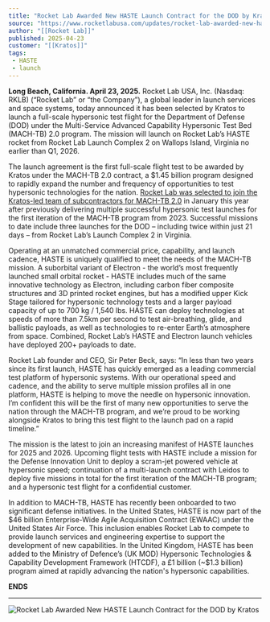 ```yaml
---
title: "Rocket Lab Awarded New HASTE Launch Contract for the DOD by Kratos"
source: "https://www.rocketlabusa.com/updates/rocket-lab-awarded-new-haste-launch-contract-for-the-dod-by-kratos/"
author: "[[Rocket Lab]]"
published: 2025-04-23
customer: "[[Kratos]]"
tags:
 - HASTE
 - launch
---
```


**Long Beach, California. April 23, 2025.** Rocket Lab USA, Inc. (Nasdaq: RKLB) (“Rocket Lab” or “the Company”), a global leader in launch services and space systems, today announced it has been selected by Kratos to launch a full-scale hypersonic test flight for the Department of Defense (DOD) under the Multi-Service Advanced Capability Hypersonic Test Bed (MACH-TB) 2.0 program. The mission will launch on Rocket Lab’s HASTE rocket from Rocket Lab Launch Complex 2 on Wallops Island, Virginia no earlier than Q1, 2026.

The launch agreement is the first full-scale flight test to be awarded by Kratos under the MACH-TB 2.0 contract, a $1.45 billion program designed to rapidly expand the number and frequency of opportunities to test hypersonic technologies for the nation. [Rocket Lab was selected to join the Kratos-led team of subcontractors for MACH-TB 2.0](https://www.rocketlabusa.com/updates/rocket-lab-awarded-new-haste-launch-contract-for-the-dod-by-kratos/updates/rocket-lab-selected-by-kratos-to-deliver-hypersonic-test-launches-for-dod-with-haste-rocket/) in January this year after previously delivering multiple successful hypersonic test launches for the first iteration of the MACH-TB program from 2023. Successful missions to date include three launches for the DOD – including twice within just 21 days – from Rocket Lab’s Launch Complex 2 in Virginia.

Operating at an unmatched commercial price, capability, and launch cadence, HASTE is uniquely qualified to meet the needs of the MACH-TB mission. A suborbital variant of Electron - the world’s most frequently launched small orbital rocket - HASTE includes much of the same innovative technology as Electron, including carbon fiber composite structures and 3D printed rocket engines, but has a modified upper Kick Stage tailored for hypersonic technology tests and a larger payload capacity of up to 700 kg / 1,540 lbs. HASTE can deploy technologies at speeds of more than 7.5km per second to test air-breathing, glide, and ballistic payloads, as well as technologies to re-enter Earth’s atmosphere from space. Combined, Rocket Lab’s HASTE and Electron launch vehicles have deployed 200+ payloads to date.

Rocket Lab founder and CEO, Sir Peter Beck, says: “In less than two years since its first launch, HASTE has quickly emerged as a leading commercial test platform of hypersonic systems. With our operational speed and cadence, and the ability to serve multiple mission profiles all in one platform, HASTE is helping to move the needle on hypersonic innovation. I’m confident this will be the first of many new opportunities to serve the nation through the MACH-TB program, and we’re proud to be working alongside Kratos to bring this test flight to the launch pad on a rapid timeline.”

The mission is the latest to join an increasing manifest of HASTE launches for 2025 and 2026. Upcoming flight tests with HASTE include a mission for the Defense Innovation Unit to deploy a scram-jet powered vehicle at hypersonic speed; continuation of a multi-launch contract with Leidos to deploy five missions in total for the first iteration of the MACH-TB program; and a hypersonic test flight for a confidential customer.

In addition to MACH-TB, HASTE has recently been onboarded to two significant defense initiatives. In the United States, HASTE is now part of the $46 billion Enterprise-Wide Agile Acquisition Contract (EWAAC) under the United States Air Force. This inclusion enables Rocket Lab to compete to provide launch services and engineering expertise to support the development of new capabilities. In the United Kingdom, HASTE has been added to the Ministry of Defence’s (UK MOD) Hypersonic Technologies & Capability Development Framework (HTCDF), a £1 billion (~$1.3 billion) program aimed at rapidly advancing the nation's hypersonic capabilities.

**ENDS**

---

![Rocket Lab Awarded New HASTE Launch Contract for the DOD by Kratos](https://www.rocketlabusa.com/assets/Uploads/RL-HASTE-Tile-2.jpg-web.jpg)
